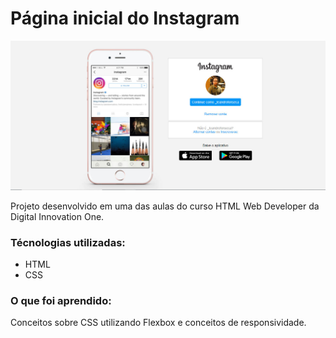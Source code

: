 # Página inicial do Instagram

<p align="left">
  <img widht="667" src="./img/print.jpg">
</p>

Projeto desenvolvido em uma das aulas do curso HTML Web Developer da Digital Innovation One. 

### Técnologias utilizadas:

* HTML 
* CSS

### O que foi aprendido:

Conceitos sobre CSS utilizando Flexbox e conceitos de responsividade.